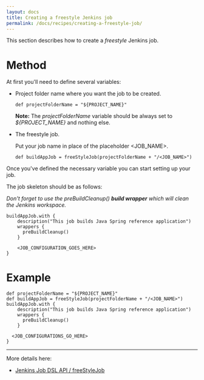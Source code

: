```yaml
---
layout: docs
title: Creating a freestyle Jenkins job
permalink: /docs/recipes/creating-a-freestyle-job/
---
```


This section describes how to create a _freestyle_ Jenkins job.

# Method

At first you'll need to define several variables:

* Project folder name where you want the job to be created.

    ```
    def projectFolderName = "${PROJECT_NAME}"
    ```
    
    **Note:** The _projectFolderName_ variable should be always set to _${PROJECT_NAME}_ and nothing else.
    
* The freestyle job.

    Put your job name in place of the placeholder \<JOB_NAME\>.

    ```
    def buildAppJob = freeStyleJob(projectFolderName + "/<JOB_NAME>")
    ```

Once you've defined the necessary variable you can start setting up your job.

The job skeleton should be as follows:

_Don't forget to use the preBuildCleanup() **build wrapper** which will clean the Jenkins workspace._

```
buildAppJob.with {
    description("This job builds Java Spring reference application")
    wrappers {
      preBuildCleanup()
    }
    
    <JOB_CONFIGURATION_GOES_HERE>
}
```

# Example

```
def projectFolderName = "${PROJECT_NAME}"
def buildAppJob = freeStyleJob(projectFolderName + "/<JOB_NAME>")
buildAppJob.with {
    description("This job builds Java Spring reference application")
    wrappers {
      preBuildCleanup()
    }
    
  <JOB_CONFIGURATIONS_GO_HERE>
}
```

---

More details here:

- [Jenkins Job DSL API / freeStyleJob](https://jenkinsci.github.io/job-dsl-plugin/#method/javaposse.jobdsl.dsl.DslFactory.freeStyleJob)



